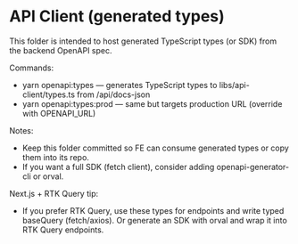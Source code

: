 # API Client (generated types)

This folder is intended to host generated TypeScript types (or SDK) from the backend OpenAPI spec.

Commands:

- yarn openapi:types — generates TypeScript types to libs/api-client/types.ts from /api/docs-json
- yarn openapi:types:prod — same but targets production URL (override with OPENAPI_URL)

Notes:

- Keep this folder committed so FE can consume generated types or copy them into its repo.
- If you want a full SDK (fetch client), consider adding openapi-generator-cli or orval.

Next.js + RTK Query tip:

- If you prefer RTK Query, use these types for endpoints and write typed baseQuery (fetch/axios). Or generate an SDK with orval and wrap it into RTK Query endpoints.
